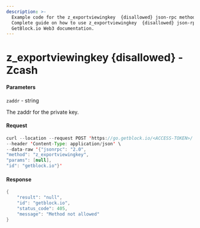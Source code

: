 ```yaml
---
description: >-
  Example code for the z_exportviewingkey  {disallowed} json-rpc method.
  Сomplete guide on how to use z_exportviewingkey  {disallowed} json-rpc in
  GetBlock.io Web3 documentation.
---
```


# z\_exportviewingkey {disallowed} - Zcash

#### Parameters

`zaddr` - string

The zaddr for the private key.

#### Request

```java
curl --location --request POST 'https://go.getblock.io/<ACCESS-TOKEN>/' \
--header 'Content-Type: application/json' \
--data-raw '{"jsonrpc": "2.0",
"method": "z_exportviewingkey",
"params": [null],
"id": "getblock.io"}'
```

#### Response

```java
{
    "result": "null",
    "id": "getblock.io",
    "status_code": 405,
    "message": "Method not allowed"
}
```
